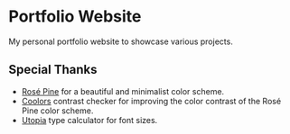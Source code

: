 # Portfolio Website

My personal portfolio website to showcase various projects.

## Special Thanks

- [Rosé Pine](https://rosepinetheme.com) for a beautiful and minimalist color scheme.
- [Coolors](https://coolors.co/contrast-checker) contrast checker for improving the color contrast of the Rosé Pine color scheme.
- [Utopia](https://utopia.fyi/type/calculator) type calculator for font sizes.
